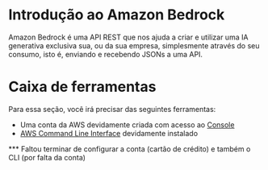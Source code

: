 # Introdução ao Amazon Bedrock

Amazon Bedrock é uma API REST que nos ajuda a criar e utilizar uma IA generativa exclusiva sua, ou da sua empresa, simplesmente através do seu consumo, isto é, enviando e recebendo JSONs a uma API.

# Caixa de ferramentas
Para essa seção, você irá precisar das seguintes ferramentas:

- Uma conta da AWS devidamente criada com acesso ao [Console](https://us-east-1.console.aws.amazon.com/console/home?region=us-east-1)
- [AWS Command Line Interface](https://aws.amazon.com/pt/cli/) devidamente instalado

*** Faltou terminar de configurar a conta (cartão de crédito) e também o CLI (por falta da conta)